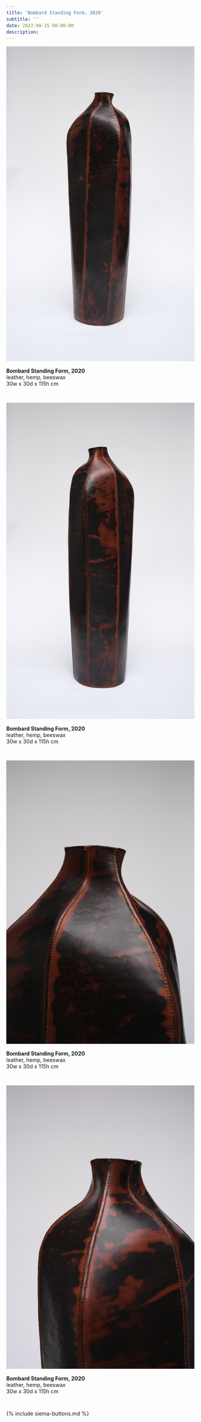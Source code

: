```yaml
---
title: 'Bombard Standing Form, 2020'
subtitle: ''
date: 2022-08-25 00:00:00
description: 
---
```

<div style="max-width: 500px">

<div class="siema">
<div>
<img src="/images/new/sculptures/bombard-standing-form/shrunk/1.r.jpg" />
<p style="margin-left: 0; padding-bottom: 2em">
	<b>Bombard Standing Form, 2020</b><br />
	leather, hemp, beeswax<br />
	30w x 30d x 115h cm
</p>
</div>
<div>
<img src="/images/new/sculptures/bombard-standing-form/shrunk/2.r.jpg" />
<p style="margin-left: 0; padding-bottom: 2em">
	<b>Bombard Standing Form, 2020</b><br />
	leather, hemp, beeswax<br />
	30w x 30d x 115h cm
</p>
</div>
<div>
<img src="/images/new/sculptures/bombard-standing-form/shrunk/3.r.jpg" />
<p style="margin-left: 0; padding-bottom: 2em">
	<b>Bombard Standing Form, 2020</b><br />
	leather, hemp, beeswax<br />
	30w x 30d x 115h cm
</p>
</div>
<div>
<img src="/images/new/sculptures/bombard-standing-form/shrunk/4.r.jpg" />
<p style="margin-left: 0; padding-bottom: 2em">
	<b>Bombard Standing Form, 2020</b><br />
	leather, hemp, beeswax<br />
	30w x 30d x 115h cm
</p>
</div>
</div>

{% include siema-buttons.md %}

<p style="margin-left: 0; padding-bottom: 2em">
 
</p>

</div>

